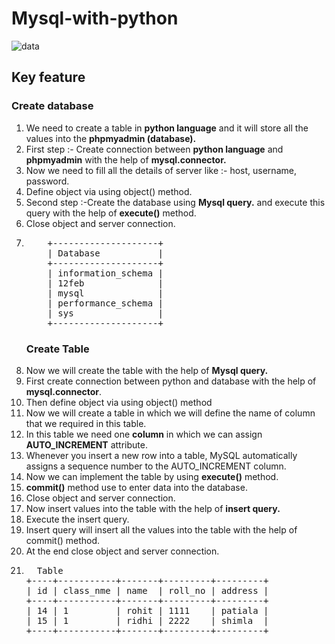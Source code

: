 # Mysql-with-python  
![data](https://user-images.githubusercontent.com/47202519/52996907-f5563980-3444-11e9-815e-bea5b05f3079.jpg)
## Key feature
### Create database
<ol>
<li>We need to create a table in <strong>python language</strong> and it will store all the values into the <strong>phpmyadmin (database).</strong></li>
<li>First step :- Create connection between <strong>python language</strong> and <strong>phpmyadmin</strong> with the help of <strong>mysql.connector.</strong></li>
<li>Now we need to fill all the details of server like :- host, username, password.</li>
<li>Define object via using object() method.</li>  
<li>Second step :-Create the database using <strong>Mysql query.</strong> and execute this query with the help of <strong>execute()</strong> method. </li>
<li>Close object and server connection.</li>
<li> <pre>    +--------------------+
    | Database           |
    +--------------------+
    | information_schema |
    | 12feb              |
    | mysql              |
    | performance_schema |
    | sys                |
    +--------------------+  </pre></li>

  
### Create Table 
<li>Now we will create the table with the help of <strong>Mysql query.</strong></li>
<li>First create connection between python and database with the help of <strong>mysql.connector</strong>. </li>
<li>Then define object via using object() method</li> 
<li>Now we will create a table in which we will define the name of column that we required in this table. </li>
<li>In this table we need one <strong>column</strong> in which we can assign <strong>AUTO_INCREMENT</strong> attribute.</li>
<li>Whenever you insert a new row into a table, MySQL automatically assigns a sequence number to the AUTO_INCREMENT column.</li>
<li>Now we can implement the table by using <strong>execute()</strong> method.</li>
<li><strong>commit()</strong> method use to enter data into the database.</li>
<li>Close object and server connection.</li>
<li>Now insert values into the table with the help of <strong>insert query.</strong></li>
<li>Execute the insert query. </li>
<li>Insert query will insert all the values into the table with the help of commit() method.</li>
<li>At the end close object and server connection.</li>
<li><pre>  Table
+----+-----------+-------+---------+---------+
| id | class_nme | name  | roll_no | address |
+----+-----------+-------+---------+---------+
| 14 | 1         | rohit | 1111    | patiala |
| 15 | 1         | ridhi | 2222    | shimla  |
+----+-----------+-------+---------+---------+
</pre></li>
</ol>


 
 
